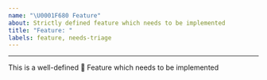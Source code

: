 ```yaml
---
name: "\U0001F680 Feature"
about: Strictly defined feature which needs to be implemented
title: "Feature: "
labels: feature, needs-triage
---
```

<!-- If this is a lossely-defined feature request or idea, discuss it in Serverlessly Discussions -> Ideas (https://github.com/ServerlesslyStack/Serverlessly/discussions/categories/ideas) first. -->

<!-- To plan for big change or feature, discuss & get feedback in Serverlessly Discussions -> RFC (https://github.com/ServerlesslyStack/Serverlessly/discussions/categories/rfc) first & collect feedback. -->

<!-- The well-defined Feature in detail: -->



--- 

This is a well-defined :rocket: Feature which needs to be implemented
